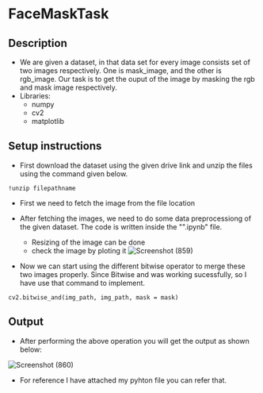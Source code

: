 # FaceMaskTask
## Description
- We are given a dataset, in that data set for every image consists set of two images respectively. One is mask_image, and the other is rgb_image. Our task is to get the ouput of the image by masking the rgb and mask image respectively. 
- Libraries:
    - numpy
    - cv2
    - matplotlib

## Setup instructions

- First download the dataset using the given drive link and unzip the files using the command given below.
```
!unzip filepathname
```
- First we need to fetch the image from the file location
- After fetching the images, we need to do some data preprocessiong of the given dataset. The code is written inside the "".ipynb" file. 
     - Resizing of the image can be done
     - check the image by ploting it 
![Screenshot (859)](https://user-images.githubusercontent.com/61947484/118351868-f91d8b80-b57b-11eb-9784-cae64176273a.png)

- Now we can start using the different bitwise operator to merge these two images properly. 
Since Bitwise and was working sucessfully, so I have use that command to implement.
```
cv2.bitwise_and(img_path, img_path, mask = mask)
```

## Output
- After performing the above operation you will get the output as shown below: 

![Screenshot (860)](https://user-images.githubusercontent.com/61947484/118351982-95e02900-b57c-11eb-9581-0940b1dd3e36.png)

- For reference I have attached my pyhton file you can refer that. 
